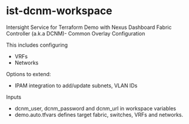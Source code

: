 # ist-dcnm-workspace
Intersight Service for Terraform Demo with Nexus Dashboard Fabric Controller (a.k.a DCNM)- Common Overlay Configuration

This includes configuring
- VRFs
- Networks

Options to extend:
- IPAM integration to add/update subnets, VLAN IDs

Inputs
- dcnm_user, dcnm_password and dcnm_url in workspace variables
- demo.auto.tfvars defines target fabric, switches, VRFs and networks.
